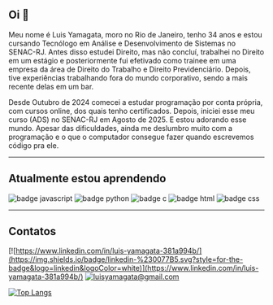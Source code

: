 <!--
**luisyamagata/luisyamagata** is a ✨ _special_ ✨ repository because its `README.md` (this file) appears on your GitHub profile.

Here are some ideas to get you started:

- 🔭 I’m currently working on ...
- 🌱 I’m currently learning ...
- 👯 I’m looking to collaborate on ...
- 🤔 I’m looking for help with ...
- 💬 Ask me about ...
- 📫 How to reach me: ...
- 😄 Pronouns: ...
- ⚡ Fun fact: ...
-->

## Oi :wave:

Meu nome é Luis Yamagata, moro no Rio de Janeiro, tenho 34 anos e estou cursando Tecnólogo em Análise e Desenvolvimento de Sistemas no SENAC-RJ. Antes disso estudei Direito, mas não concluí, trabalhei no Direito em um estágio e posteriormente fui efetivado como trainee em uma empresa da área de Direito do Trabalho e Direito Previdenciário. Depois, tive experiências trabalhando fora do mundo corporativo, sendo a mais recente delas em um bar.

Desde Outubro de 2024 comecei a estudar programação por conta própria, com cursos online, dos quais tenho certificados. Depois, iniciei esse meu curso (ADS) no SENAC-RJ em Agosto de 2025. E estou adorando esse mundo. Apesar das dificuldades, ainda me deslumbro muito com a programação e o que o computador consegue fazer quando escrevemos código pra ele.

---

## Atualmente estou aprendendo

![badge javascript](https://img.shields.io/badge/JavaScript-323330?style=for-the-badge&logo=javascript&logoColor=F7DF1E)
![badge python](https://img.shields.io/badge/Python-FFD43B?style=for-the-badge&logo=python&logoColor=blue)
![badge c](https://img.shields.io/badge/C-00599C?style=for-the-badge&logo=c&logoColor=white)
![badge html](https://img.shields.io/badge/HTML5-E34F26?style=for-the-badge&logo=html5&logoColor=white)
![badge css](https://img.shields.io/badge/CSS3-1572B6?style=for-the-badge&logo=css3&logoColor=white)

---

## Contatos

[![https://www.linkedin.com/in/luis-yamagata-381a994b/](https://img.shields.io/badge/linkedin-%230077B5.svg?style=for-the-badge&logo=linkedin&logoColor=white)](https://www.linkedin.com/in/luis-yamagata-381a994b/) [![luisyamagata@gmail.com](https://img.shields.io/badge/Gmail-D14836?style=for-the-badge&logo=gmail&logoColor=white)](mailto:luisyamagata@gmail.com) 

[![Top Langs](https://github-readme-stats.vercel.app/api/top-langs/?username=luisyamagata&layout=donut)](https://github.com/luisyamagata/github-readme-stats)
